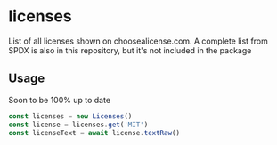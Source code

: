 # licenses

List of all licenses shown on choosealicense.com. A complete list from SPDX is also in this repository, but it's not included in the package

## Usage

Soon to be 100% up to date

```js
const licenses = new Licenses()
const license = licenses.get('MIT')
const licenseText = await license.textRaw()
```
